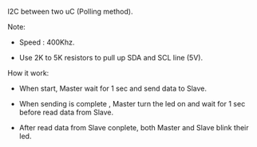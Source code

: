 I2C between two uC (Polling method).

Note:
- Speed : 400Khz.

- Use 2K to 5K resistors to pull up SDA and SCL line (5V).

How it work:

- When start, Master wait for 1 sec and send data to Slave.

- When sending is complete , Master turn the led on and wait for 1 sec before read data from Slave.

- After read data from Slave conplete, both Master and Slave blink their led.
